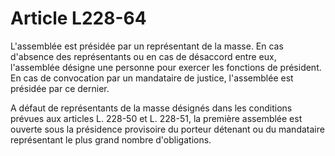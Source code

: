 # Article L228-64

L'assemblée est présidée par un représentant de la masse. En cas d'absence des représentants ou en cas de désaccord entre eux, l'assemblée désigne une personne pour exercer les fonctions de président. En cas de convocation par un mandataire de justice, l'assemblée est présidée par ce dernier.

A défaut de représentants de la masse désignés dans les conditions prévues aux articles L. 228-50 et L. 228-51, la première assemblée est ouverte sous la présidence provisoire du porteur détenant ou du mandataire représentant le plus grand nombre d'obligations.
